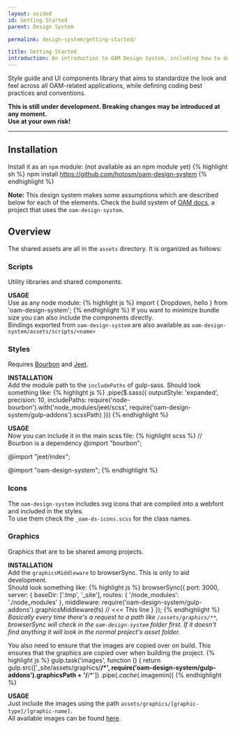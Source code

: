 ```yaml
---
layout: asided
id: Getting Started
parent: Design System

permalink: design-system/getting-started/

title: Getting Started
introduction: An introduction to OAM Design System, including how to download and use it, some basic templates and examples.
---
```


Style guide and UI components library that aims to standardize the look and feel across all OAM-related applications, while defining coding best practices and conventions.

**This is still under development. Breaking changes may be introduced at any moment.**  
**Use at your own risk!**

---

## Installation

Install it as an `npm` module: (not available as an npm module yet)
{% highlight sh %}
npm install https://github.com/hotosm/oam-design-system
{% endhighlight %}

**Note:**
This design system makes some assumptions which are described below for each of the elements.
Check the build system of [OAM docs](https://github.com/hotosm/oam-docs/blob/master/gulpfile.js), a project that uses the `oam-design-system`.

## Overview

The shared assets are all in the `assets` directory. It is organized as follows:

### Scripts
Utility libraries and shared components.

**USAGE**  
Use as any node module:
{% highlight js %}
import { Dropdown, hello } from 'oam-design-system';
{% endhighlight %}
If you want to minimize bundle size you can also include the components directly.  
Bindings exported from `oam-design-system` are also available as `oam-design-system/assets/scripts/<name>`

### Styles
Requires [Bourbon](https://github.com/lacroixdesign/node-bourbon) and [Jeet](https://github.com/mojotech/jeet).

**INSTALLATION**  
Add the module path to the `includePaths` of gulp-sass. Should look something like:
{% highlight js %}
.pipe($.sass({
  outputStyle: 'expanded',
  precision: 10,
  includePaths: require('node-bourbon').with('node_modules/jeet/scss', require('oam-design-system/gulp-addons').scssPath)
}))
{% endhighlight %}

**USAGE**  
Now you can include it in the main scss file:
{% highlight scss %}
// Bourbon is a dependency
@import "bourbon";

@import "jeet/index";

@import "oam-design-system";
{% endhighlight %}

### Icons
The `oam-design-system` includes svg icons that are compiled into a webfont and included in the styles.  
To use them check the `_oam-ds-icons.scss` for the class names.

### Graphics
Graphics that are to be shared among projects.

**INSTALLATION**  
Add the `graphicsMiddleware` to browserSync. This is only to aid development.  
Should look something like:
{% highlight js %}
browserSync({
  port: 3000,
  server: {
    baseDir: ['.tmp', '_site'],
    routes: {
      '/node_modules': './node_modules'
    },
    middleware: require('oam-design-system/gulp-addons').graphicsMiddleware(fs) // <<< This line
  }
});
{% endhighlight %}
*Basically every time there's a request to a path like `/assets/graphics/**`, browserSync will check in the `oam-design-system` folder first. If it doesn't find anything it will look in the normal project's asset folder.*

You also need to ensure that the images are copied over on build.
This ensures that the graphics are copied over when building the project.
{% highlight js %}
gulp.task('images', function () {
  return gulp.src(['_site/assets/graphics/**/*', require('oam-design-system/gulp-addons').graphicsPath + '/**/*'])
    .pipe($.cache($.imagemin({
{% endhighlight %}

**USAGE**  
Just include the images using the path `assets/graphics/[graphic-type]/[graphic-name]`.  
All available images can be found [here](assets/graphics/).
